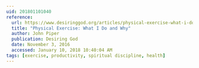 ```yaml
---
uid: 201801101040
reference:
  url: https://www.desiringgod.org/articles/physical-exercise-what-i-do-and-why-part-2
  title: "Physical Exercise: What I Do and Why"
  author: John Piper
  publication: Desiring God
  date: November 3, 2016
  accessed: January 10, 2018 10:40:04 AM
tags: [exercise, productivity, spiritual discipline, health]
---
```

